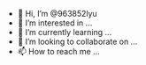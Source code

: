 - 👋 Hi, I’m @963852lyu
- 👀 I’m interested in ...
- 🌱 I’m currently learning ...
- 💞️ I’m looking to collaborate on ...
- 📫 How to reach me ...

<!---
963852lyu/963852lyu is a ✨ special ✨ repository because its `README.md` (this file) appears on your GitHub profile.
You can click the Preview link to take a look at your changes.
--->
